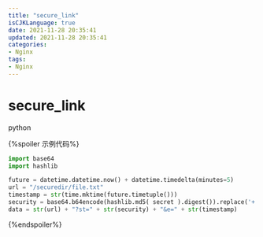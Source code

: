 ```yaml
---
title: "secure_link"
isCJKLanguage: true
date: 2021-11-28 20:35:41
updated: 2021-11-28 20:35:41
categories: 
- Nginx
tags: 
- Nginx
---
```


# secure_link

python

{%spoiler 示例代码%}
```python
import base64
import hashlib

future = datetime.datetime.now() + datetime.timedelta(minutes=5)
url = "/securedir/file.txt"
timestamp = str(time.mktime(future.timetuple()))
security = base64.b64encode(hashlib.md5( secret ).digest()).replace('+', '-').replace('/', '_').replace("=", "")
data = str(url) + "?st=" + str(security) + "&e=" + str(timestamp)

```
{%endspoiler%}